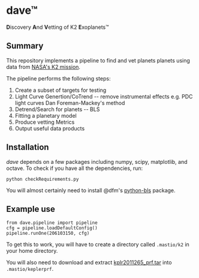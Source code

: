 # dave™
**D**iscovery **A**nd **V**etting of K2 **E**xoplanets™

## Summary

This repository implements a pipeline to find and vet planets planets
using data from [NASA's K2 mission](http://keplerscience.arc.nasa.gov).

The pipeline performs the following steps:

1. Create a subset of targets for testing
2. Light Curve Genertion/CoTrend -- remove instrumental effects
	e.g. PDC light curves
	     Dan Foreman-Mackey's method
3. Detrend/Search for planets -- BLS
4. Fitting a planetary model
5. Produce vetting Metrics
6. Output useful data products


## Installation

*dave* depends on a few packages including numpy, scipy, matplotlib, and octave.
To check if you have all the dependencies, run:
```
python checkRequirements.py
```

You will almost certainly need to install @dfm's [python-bls](https://github.com/dfm/python-bls) package.


## Example use

```
from dave.pipeline import pipeline
cfg = pipeline.loadDefaultConfig()
pipeline.runOne(206103150, cfg)
```

To get this to work, you will have to create a directory called `.mastio/k2` in your home directory.

You will also need to download and extract
[kplr2011265_prf.tar](https://archive.stsci.edu/pub/kepler/fpc/kplr2011265_prf.tar)
into `.mastio/keplerprf`.
